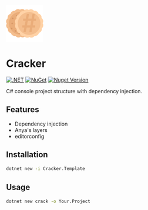 <img src="cracker.png" alt="Cracker logo" width="20%"/>

# Cracker

[![.NET](https://github.com/upen-source/Cracker/actions/workflows/dotnet.yml/badge.svg)](https://github.com/upen-source/Cracker/actions/workflows/dotnet.yml)
[![NuGet](https://github.com/upen-source/Cracker/actions/workflows/publish.yml/badge.svg)](https://github.com/upen-source/Cracker/actions/workflows/publish.yml)
[![Nuget Version](https://img.shields.io/nuget/v/Cracker.Template?label=version&logo=NuGet&labelColor=22272E&color=blue)](https://www.nuget.org/packages/Cracker.Template/)

C# console project structure with dependency injection.

## Features
- Dependency injection
- Anya's layers
- editorconfig

## Installation

```bash
dotnet new -i Cracker.Template
```

## Usage

```bash
dotnet new crack -o Your.Project
```
